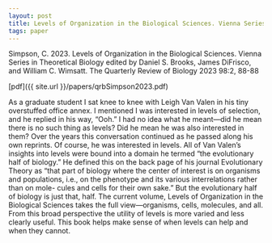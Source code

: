 ```yaml
---
layout: post
title: Levels of Organization in the Biological Sciences. Vienna Series in Theoretical Biology edited by Daniel S. Brooks, James DiFrisco, and William C. Wimsatt
tags: paper  
---
```


Simpson, C. 2023. Levels of Organization in the Biological Sciences. Vienna Series in Theoretical Biology edited by Daniel S. Brooks, James DiFrisco, and William C. Wimsatt. The Quarterly Review of Biology 2023 98:2, 88-88 

[pdf]({{ site.url }}/papers/qrbSimpson2023.pdf)


As a graduate student I sat knee to knee with Leigh Van Valen in his tiny overstuffed office annex. I mentioned I was interested in levels of selection, and he replied in his way, “Ooh.” I had no idea what he meant—did he mean there is no such thing as levels? Did he mean he was also interested in them? Over the years this conversation continued as he passed along his own reprints. Of course, he was interested in levels. All of Van Valen’s insights into levels were bound into a domain he termed “the evolutionary half of biology.” He defined this on the back page of his journal Evolutionary Theory as “that part of biology where the center of interest is on organisms and populations, i.e., on the phenotype and its various interrelations rather than on mole- cules and cells for their own sake.” But the evolutionary half of biology is just that, half. The current volume, Levels of Organization in the Biological Sciences takes the full view—organisms, cells, molecules, and all. From this broad perspective the utility of levels is more varied and less clearly useful. This book helps make sense of when levels can help and when they cannot.


